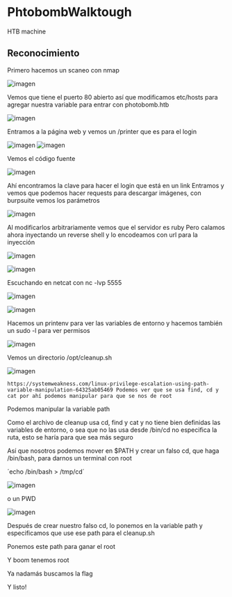 # PhtobombWalktough

HTB machine

## Reconocimiento

Primero hacemos un scaneo con nmap

![imagen](https://github.com/Hamibubu/PhtobombWalktough/assets/108554878/40b3c9d9-373d-401d-ac1b-b08c6132e3d7)

Vemos que tiene el puerto 80 abierto así que modificamos etc/hosts para agregar nuestra variable para entrar con photobomb.htb

![imagen](https://github.com/Hamibubu/PhtobombWalktough/assets/108554878/e349dcc5-3a21-4eaf-aa87-7db31499584f)

Entramos a la página web y vemos un /printer que es para el login

![imagen](https://github.com/Hamibubu/PhtobombWalktough/assets/108554878/25eb6d63-8da4-40ae-a2c5-253e4fc8a7b9)
![imagen](https://github.com/Hamibubu/PhtobombWalktough/assets/108554878/7c17301c-e114-4a82-b41c-b94174c28bcc)

Vemos el código fuente

![imagen](https://github.com/Hamibubu/PhtobombWalktough/assets/108554878/dfe892a4-0336-4f04-8959-dd859d7198d2)

Ahí encontramos la clave para hacer el login que está en un link
Entramos y vemos que podemos hacer requests para descargar imágenes, con burpsuite vemos los parámetros

![imagen](https://github.com/Hamibubu/PhtobombWalktough/assets/108554878/d336c575-9174-48d8-a6a4-ff27e28f5fdc)

Al modificarlos arbitrariamente vemos que el servidor es ruby
Pero calamos ahora inyectando un reverse shell y lo encodeamos con url para la inyección

![imagen](https://github.com/Hamibubu/PhtobombWalktough/assets/108554878/6d21c526-917a-431a-81a7-4f0999dadc16)

![imagen](https://github.com/Hamibubu/PhtobombWalktough/assets/108554878/a3d260ac-3713-4a56-b128-52f6cad5af51)

Escuchando en netcat con nc -lvp 5555

![imagen](https://github.com/Hamibubu/PhtobombWalktough/assets/108554878/e001f358-d857-481e-aa00-d1e176bddc46)

![imagen](https://github.com/Hamibubu/PhtobombWalktough/assets/108554878/a3b93d13-5e15-41e0-a64c-07f55111ecea)

Hacemos un printenv para ver las variables de entorno y hacemos también un sudo -l para ver permisos

![imagen](https://github.com/Hamibubu/PhtobombWalktough/assets/108554878/698f7437-94ce-4f1c-aab5-232cee87600f)

Vemos un directorio /opt/cleanup.sh

![imagen](https://github.com/Hamibubu/PhtobombWalktough/assets/108554878/48333fd0-f418-4adb-aa1e-424da5ec5dab)

	https://systemweakness.com/linux-privilege-escalation-using-path-variable-manipulation-64325ab05469 Podemos ver que se usa find, cd y cat por ahí podemos manipular para que se nos de root

Podemos manipular la variable path

Como el archivo de cleanup usa cd, find y cat y no tiene bien definidas las variables de entorno, o sea que no las usa desde /bin/cd no especifica la ruta, esto se haría para que sea más seguro

Así que nosotros podemos mover en $PATH y crear un falso cd, que haga /bin/bash, para darnos un terminal con root

´echo /bin/bash > /tmp/cd´

![imagen](https://github.com/Hamibubu/PhtobombWalktough/assets/108554878/60c5650e-7f76-44d3-a9b7-3fd3c8112347)


o un PWD

![imagen](https://github.com/Hamibubu/PhtobombWalktough/assets/108554878/3a73f492-c18c-4f0c-b336-4c877cb659c6)

Después de crear nuestro falso cd, lo ponemos en la variable path y especificamos que use ese path para el cleanup.sh

Ponemos este path para ganar el root

Y boom tenemos root

Ya nadamás buscamos la flag

Y listo!

